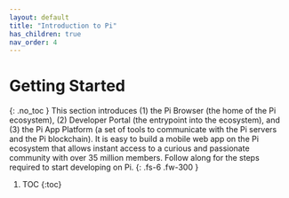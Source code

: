 ```yaml
---
layout: default
title: "Introduction to Pi"
has_children: true
nav_order: 4
---
```


# Getting Started
{: .no_toc }
This section introduces (1) the Pi Browser (the home of the Pi ecosystem), (2) Developer Portal (the entrypoint into the ecosystem), and (3) the Pi App Platform (a set of tools to communicate with the Pi servers and the Pi blockchain). It is easy to build a mobile web app on the Pi ecosystem that allows instant access to a curious and passionate community with over 35 million members. Follow along for the steps required to start developing on Pi. 
{: .fs-6 .fw-300 }

1. TOC
{:toc}


